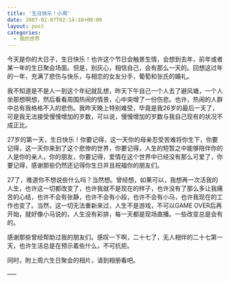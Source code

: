 ```yaml
---
title: '生日快乐！小周'
date: 2007-02-07T02:14:18+00:00
layout: post
categories:
  - 我的世界
---
```

今天是你的大日子，生日快乐！也许这个节日会触景生情，会想到去年，前年或者某一年的生日聚会场面。但是，别灰心，相信自己，会有那么一天的。回想这过年的一年，充满了悲伤与快乐，与相恋的女友分手，葡萄和张氏的婚礼。

我不知道是不是人一到这个年纪就乱想，昨天下午自己一个人去了避风塘，一个人坐那想啊想，然后看看周围热闹的情景，心中突增了一份伤悲。也许，热闹的人群中总有我格格不入的悲伤。我昨天晚上特别难受，毕竟是我26岁的最后一天了，可是我无法接受慢慢增加的岁数，可以说，慢慢增加的岁数与我自己现有的状况不成正比。

27岁的第一天，生日快乐！你要记得，这一天你的母亲忍受苦难将你生下，你要记得，这一天你来到了这个悲惨的世界，你要记得，人生的短暂之中能够陪伴你的人是你的亲人，你的朋友，你要记得，爱情在这个世界中已经没有那么可爱了，你要记得，感谢那些仍然还记得你生日并且祝福你的朋友们。
<!--more-->
27了，难道你不想说些什么吗？当然想。曾经想，如果可以，我想再一次活我的人生，也许这一切都改变了，也许我就不是现在的样子，也许没有了那么多让我痛苦的心结，也许不会有张静，也许不会有小段，也许不会有小马，也许我现在的工作也变了。当然，这一切无法重新来过，人生不是游戏，不可以GAME OVER后再开始，就好像小马说的，人生没有彩排，每一天都是现场直播。一些改变总是会有的。

感谢那些曾经帮助过我的朋友们。感叹一下啊，二十七了，无人相伴的二十七第一天，也许生活总是在预示着些什么，不可抗拒。

同时，附上周六生日聚会的相片，请到相册看吧。

—–